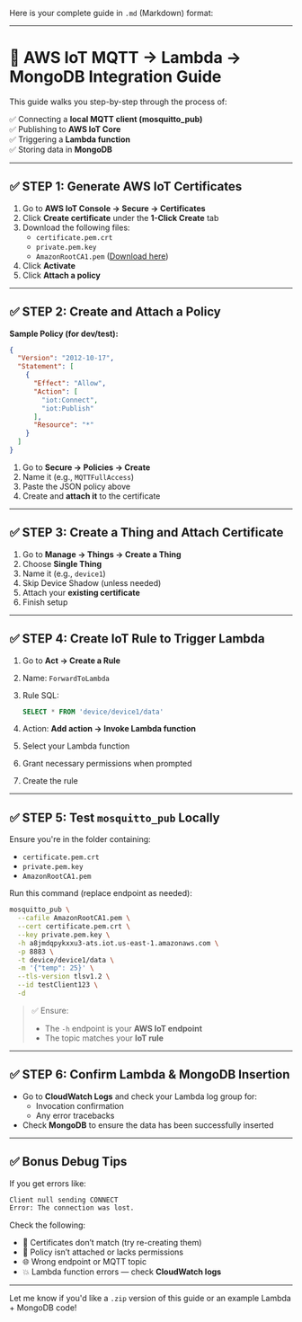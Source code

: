 Here is your complete guide in `.md` (Markdown) format:

---

# 🚀 AWS IoT MQTT → Lambda → MongoDB Integration Guide

This guide walks you step-by-step through the process of:

✅ Connecting a **local MQTT client (mosquitto_pub)**  
✅ Publishing to **AWS IoT Core**  
✅ Triggering a **Lambda function**  
✅ Storing data in **MongoDB**

---

## ✅ STEP 1: Generate AWS IoT Certificates

1. Go to **AWS IoT Console → Secure → Certificates**  
2. Click **Create certificate** under the **1-Click Create** tab  
3. Download the following files:
   - `certificate.pem.crt`
   - `private.pem.key`
   - `AmazonRootCA1.pem` ([Download here](https://www.amazontrust.com/repository/AmazonRootCA1.pem))
4. Click **Activate**
5. Click **Attach a policy**

---

## ✅ STEP 2: Create and Attach a Policy

**Sample Policy (for dev/test):**

```json
{
  "Version": "2012-10-17",
  "Statement": [
    {
      "Effect": "Allow",
      "Action": [
        "iot:Connect",
        "iot:Publish"
      ],
      "Resource": "*"
    }
  ]
}
```

1. Go to **Secure → Policies → Create**
2. Name it (e.g., `MQTTFullAccess`)
3. Paste the JSON policy above
4. Create and **attach it** to the certificate

---

## ✅ STEP 3: Create a Thing and Attach Certificate

1. Go to **Manage → Things → Create a Thing**
2. Choose **Single Thing**
3. Name it (e.g., `device1`)
4. Skip Device Shadow (unless needed)
5. Attach your **existing certificate**
6. Finish setup

---

## ✅ STEP 4: Create IoT Rule to Trigger Lambda

1. Go to **Act → Create a Rule**
2. Name: `ForwardToLambda`
3. Rule SQL:

   ```sql
   SELECT * FROM 'device/device1/data'
   ```

4. Action: **Add action → Invoke Lambda function**
5. Select your Lambda function
6. Grant necessary permissions when prompted
7. Create the rule

---

## ✅ STEP 5: Test `mosquitto_pub` Locally

Ensure you're in the folder containing:

- `certificate.pem.crt`
- `private.pem.key`
- `AmazonRootCA1.pem`

Run this command (replace endpoint as needed):

```bash
mosquitto_pub \
  --cafile AmazonRootCA1.pem \
  --cert certificate.pem.crt \
  --key private.pem.key \
  -h a8jmdqpykxxu3-ats.iot.us-east-1.amazonaws.com \
  -p 8883 \
  -t device/device1/data \
  -m '{"temp": 25}' \
  --tls-version tlsv1.2 \
  --id testClient123 \
  -d
```

> ✅ Ensure:
> - The `-h` endpoint is your **AWS IoT endpoint**
> - The topic matches your **IoT rule**

---

## ✅ STEP 6: Confirm Lambda & MongoDB Insertion

- Go to **CloudWatch Logs** and check your Lambda log group for:
  - Invocation confirmation
  - Any error tracebacks
- Check **MongoDB** to ensure the data has been successfully inserted

---

## ✅ Bonus Debug Tips

If you get errors like:

```bash
Client null sending CONNECT
Error: The connection was lost.
```

Check the following:

- 🔁 Certificates don’t match (try re-creating them)
- 📜 Policy isn’t attached or lacks permissions
- 🌐 Wrong endpoint or MQTT topic
- 💥 Lambda function errors — check **CloudWatch logs**

---

Let me know if you'd like a `.zip` version of this guide or an example Lambda + MongoDB code!
